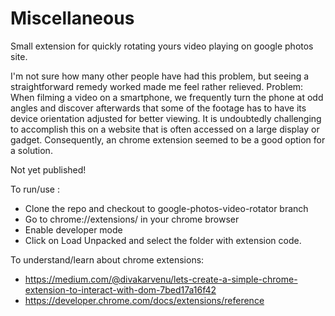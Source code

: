 # Miscellaneous
Small extension for quickly rotating yours video playing on google photos site.

I'm not sure how many other people have had this problem, but seeing a straightforward remedy worked made me feel rather relieved.
Problem: When filming a video on a smartphone, we frequently turn the phone at odd angles and discover afterwards that some of the footage has to have its device orientation adjusted for better viewing. It is undoubtedly challenging to accomplish this on a website that is often accessed on a large display or gadget. Consequently, an chrome extension seemed to be a good option for a solution.

Not yet published!

To run/use :
 - Clone the repo and checkout to google-photos-video-rotator branch
 - Go to chrome://extensions/ in your chrome browser
 - Enable developer mode
 - Click on Load Unpacked and select the folder with extension code.

To understand/learn about chrome extensions:
 - https://medium.com/@divakarvenu/lets-create-a-simple-chrome-extension-to-interact-with-dom-7bed17a16f42
 - https://developer.chrome.com/docs/extensions/reference

